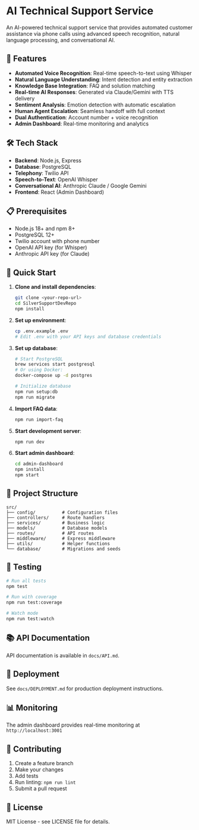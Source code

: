 # AI Technical Support Service

An AI-powered technical support service that provides automated customer assistance via phone calls using advanced speech recognition, natural language processing, and conversational AI.

## 🚀 Features

- **Automated Voice Recognition**: Real-time speech-to-text using Whisper
- **Natural Language Understanding**: Intent detection and entity extraction
- **Knowledge Base Integration**: FAQ and solution matching
- **Real-time AI Responses**: Generated via Claude/Gemini with TTS delivery
- **Sentiment Analysis**: Emotion detection with automatic escalation
- **Human Agent Escalation**: Seamless handoff with full context
- **Dual Authentication**: Account number + voice recognition
- **Admin Dashboard**: Real-time monitoring and analytics

## 🛠️ Tech Stack

- **Backend**: Node.js, Express
- **Database**: PostgreSQL
- **Telephony**: Twilio API
- **Speech-to-Text**: OpenAI Whisper
- **Conversational AI**: Anthropic Claude / Google Gemini
- **Frontend**: React (Admin Dashboard)

## 📋 Prerequisites

- Node.js 18+ and npm 8+
- PostgreSQL 12+
- Twilio account with phone number
- OpenAI API key (for Whisper)
- Anthropic API key (for Claude)

## 🚀 Quick Start

1. **Clone and install dependencies**:
   ```bash
   git clone <your-repo-url>
   cd SilverSupportDevRepo
   npm install
   ```

2. **Set up environment**:
   ```bash
   cp .env.example .env
   # Edit .env with your API keys and database credentials
   ```

3. **Set up database**:
   ```bash
   # Start PostgreSQL
   brew services start postgresql
   # Or using Docker:
   docker-compose up -d postgres
   
   # Initialize database
   npm run setup:db
   npm run migrate
   ```

4. **Import FAQ data**:
   ```bash
   npm run import-faq
   ```

5. **Start development server**:
   ```bash
   npm run dev
   ```

6. **Start admin dashboard**:
   ```bash
   cd admin-dashboard
   npm install
   npm start
   ```

## 📁 Project Structure

```
src/
├── config/          # Configuration files
├── controllers/     # Route handlers
├── services/        # Business logic
├── models/          # Database models
├── routes/          # API routes
├── middleware/      # Express middleware
├── utils/           # Helper functions
└── database/        # Migrations and seeds
```

## 🧪 Testing

```bash
# Run all tests
npm test

# Run with coverage
npm run test:coverage

# Watch mode
npm run test:watch
```

## 📚 API Documentation

API documentation is available in `docs/API.md`.

## 🚀 Deployment

See `docs/DEPLOYMENT.md` for production deployment instructions.

## 📊 Monitoring

The admin dashboard provides real-time monitoring at `http://localhost:3001`

## 🤝 Contributing

1. Create a feature branch
2. Make your changes
3. Add tests
4. Run linting: `npm run lint`
5. Submit a pull request

## 📄 License

MIT License - see LICENSE file for details.
